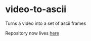 # video-to-ascii
Turns a video into a set of ascii frames

Repository now lives [here](https://github.com/Iapetus-11/video2ascii)
